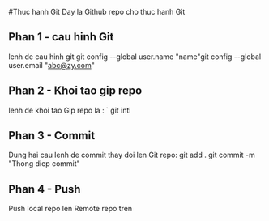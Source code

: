 #Thuc hanh Git
Day la Github repo cho thuc hanh Git
## Phan 1 - cau hinh Git
lenh de cau hinh git
git config --global user.name "name"git config --global user.email "abc@zy.com"
## Phan 2 - Khoi tao gip repo
lenh de khoi tao Gip repo la : ` git inti
## Phan 3 - Commit
Dung hai cau lenh de commit thay doi len Git repo:
git add .
git commit -m "Thong diep commit"
## Phan 4 - Push
Push local repo len Remote repo tren 
